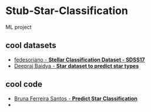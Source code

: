 # Stub-Star-Classification
ML project

## cool datasets
- [fedesoriano - **Stellar Classification Dataset - SDSS17**](https://www.kaggle.com/datasets/fedesoriano/stellar-classification-dataset-sdss17)
- [Deepraj Baidya - **Star dataset to predict star types**](https://www.kaggle.com/datasets/deepu1109/star-dataset)

## cool code
- [Bruna Ferreira Santos - **Predict Star Classification**](https://github.com/BrunaClo/Star-Classification/tree/main)
- 
